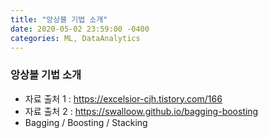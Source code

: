 ```yaml
---
title: "앙상블 기법 소개"
date: 2020-05-02 23:59:00 -0400
categories: ML, DataAnalytics
---
```





### 앙상블 기법 소개

- 자료 출처 1 : https://excelsior-cjh.tistory.com/166
- 자료 출처 2 : https://swalloow.github.io/bagging-boosting
- Bagging / Boosting / Stacking
  